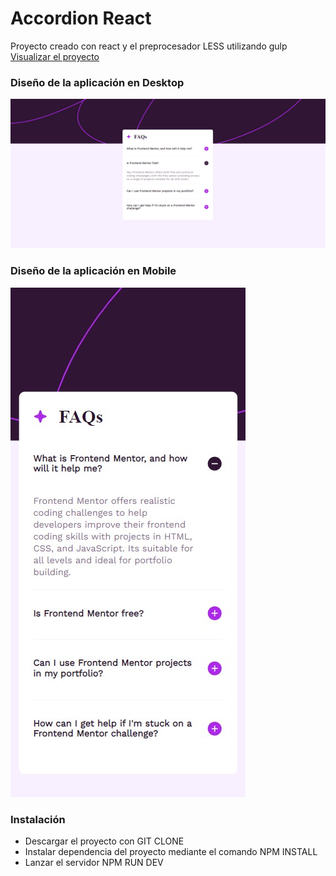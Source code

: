# Accordion React
Proyecto creado con react y el preprocesador LESS utilizando gulp
[Visualizar el proyecto](https://alex-full-stuck-developer.netlify.app/)

### Diseño de la aplicación en Desktop
![Alt text](https://github.com/AlexMunozDevWeb/accordion-react/blob/main/src/assets/images/desktopFinal.jpg "a title")

### Diseño de la aplicación en Mobile
![Alt text](https://github.com/AlexMunozDevWeb/accordion-react/blob/main/src/assets/images/mobileFinal.jpg "a title")

### Instalación
- Descargar el proyecto con GIT CLONE
- Instalar dependencia del proyecto mediante el comando NPM INSTALL
- Lanzar el servidor NPM RUN DEV 
